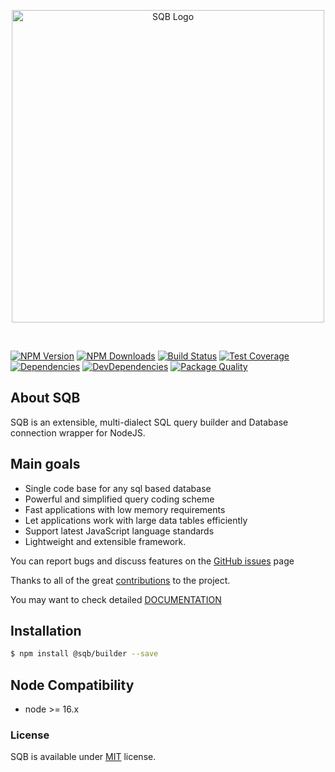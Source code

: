 <p style="text-align:center">
  <img src="https://user-images.githubusercontent.com/3836517/32965280-1a2b63ce-cbe7-11e7-8ee1-ba47313503c5.png" width="500px" alt="SQB Logo"/>
</p>

<br>

[![NPM Version][npm-image]][npm-url]
[![NPM Downloads][downloads-image]][downloads-url]
[![Build Status][travis-image]][travis-url]
[![Test Coverage][coveralls-image]][coveralls-url]
[![Dependencies][dependencies-image]][dependencies-url]
[![DevDependencies][devdependencies-image]][devdependencies-url]
[![Package Quality][quality-image]][quality-url]

## About SQB

SQB is an extensible, multi-dialect SQL query builder and Database connection wrapper for NodeJS.

## Main goals

- Single code base for any sql based database
- Powerful and simplified query coding scheme
- Fast applications with low memory requirements
- Let applications work with large data tables efficiently
- Support latest JavaScript language standards
- Lightweight and extensible framework.

You can report bugs and discuss features on the [GitHub issues](https://github.com/sqbjs/sqb/issues) page

Thanks to all of the great [contributions](https://github.com/sqbjs/sqb/graphs/contributors) to the project.

You may want to check detailed [DOCUMENTATION](https://sqbjs.github.io/sqb/)

## Installation

```bash
$ npm install @sqb/builder --save
```

## Node Compatibility

- node >= 16.x

### License

SQB is available under [MIT](LICENSE) license.

[npm-image]: https://img.shields.io/npm/v/@sqb/builder.svg

[npm-url]: https://npmjs.org/package/@sqb/builder

[travis-image]: https://img.shields.io/travis/sqbjs/@sqb/builder/master.svg

[travis-url]: https://travis-ci.org/sqbjs/@sqb/builder

[coveralls-image]: https://img.shields.io/coveralls/sqbjs/@sqb/builder/master.svg

[coveralls-url]: https://coveralls.io/r/sqbjs/@sqb/builder

[downloads-image]: https://img.shields.io/npm/dm/@sqb/builder.svg

[downloads-url]: https://npmjs.org/package/@sqb/builder

[gitter-image]: https://badges.gitter.im/sqbjs/@sqb/builder.svg

[gitter-url]: https://gitter.im/sqbjs/@sqb/builder?utm_source=badge&utm_medium=badge&utm_campaign=pr-badge&utm_content=badge

[dependencies-image]: https://david-dm.org/sqbjs/@sqb/builder/status.svg

[dependencies-url]:https://david-dm.org/sqbjs/@sqb/builder

[devdependencies-image]: https://david-dm.org/sqbjs/@sqb/builder/dev-status.svg

[devdependencies-url]:https://david-dm.org/sqbjs/@sqb/builder?type=dev

[quality-image]: http://npm.packagequality.com/shield/@sqb/builder.png

[quality-url]: http://packagequality.com/#?package=@sqb/builder
